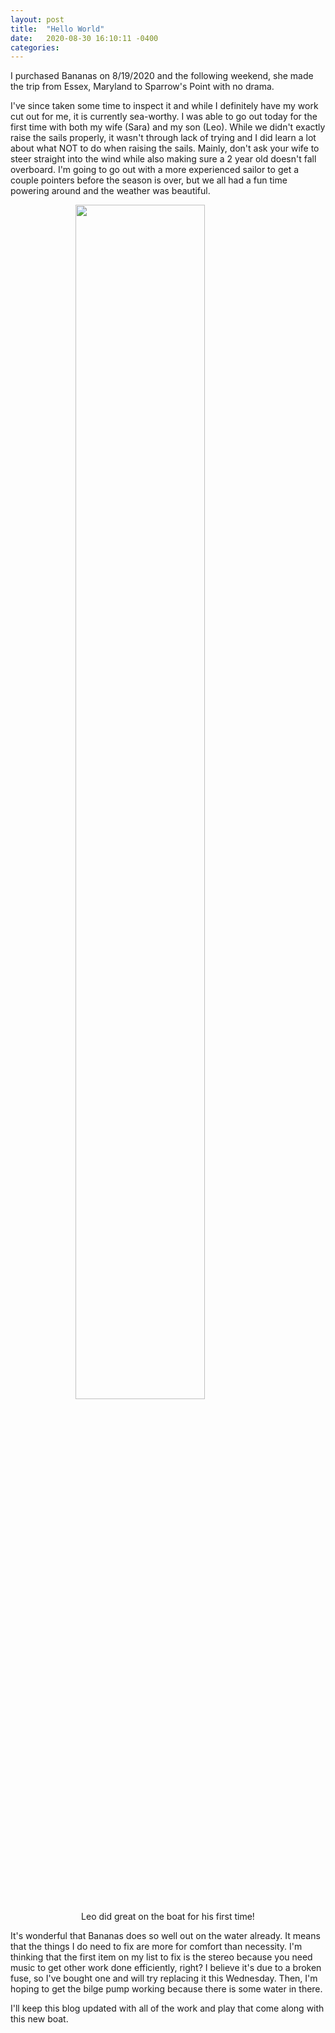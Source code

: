 ```yaml
---
layout: post
title:  "Hello World"
date:   2020-08-30 16:10:11 -0400
categories:
---
```

I purchased Bananas on 8/19/2020 and the following weekend, she made the trip from Essex, Maryland to Sparrow's Point with no drama.

I've since taken some time to inspect it and while I definitely have my work cut out for me, it is currently sea-worthy. I was able to go out today for the first time with both my wife (Sara) and my son (Leo). While we didn't exactly raise the sails properly, it wasn't through lack of trying and I did learn a lot about what NOT to do when raising the sails. Mainly, don't ask your wife to steer straight into the wind while also making sure a 2 year old doesn't fall overboard. I'm going to go out with a more experienced sailor to get a couple pointers before the season is over, but we all had a fun time powering around and the weather was beautiful.

<figure>
  <a href= "/assets/images/2020/08/30/sara&leo-full.jpg" target="_blank">
    <img src="/assets/images/2020/08/30/sara&leo.jpg">
  </a>
  <figcaption>Leo did great on the boat for his first time!</figcaption>
</figure>

It's wonderful that Bananas does so well out on the water already. It means that the things I do need to fix are more for comfort than necessity. I'm thinking that the first item on my list to fix is the stereo because you need music to get other work done efficiently, right? I believe it's due to a broken fuse, so I've bought one and will try replacing it this Wednesday. Then, I'm hoping to get the bilge pump working because there is some water in there.

I'll keep this blog updated with all of the work and play that come along with this new boat.

<style>
  img {
      display: block;
      margin-left: auto;
      margin-right: auto;
      width: 70%;
  }
  figcaption {
    text-align: center;
  }
</style>